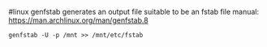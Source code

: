 #linux 
genfstab generates an output file suitable to be an fstab file 
manual: https://man.archlinux.org/man/genfstab.8
```console
genfstab -U -p /mnt >> /mnt/etc/fstab

```